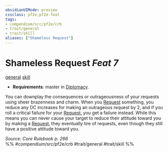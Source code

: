 ```yaml
---
obsidianUIMode: preview
cssclass: pf2e,pf2e-feat
tags:
- compendium/src/pf2e/crb
- trait/general
- trait/skill
aliases: ["Shameless Request"]
---
```

# Shameless Request  *Feat 7*  
[general](../../Rules/traits/general.md)  [skill](../../Rules/traits/skill.md)  

- **Requirements**: master in [Diplomacy](../skills.md#Diplomacy).

You can downplay the consequences or outrageousness of your requests using sheer brazenness and charm. When you [Request](../../Rules/actions/request.md) something, you reduce any DC increases for making an outrageous request by 2, and if you roll a critical failure for your [Request](../../Rules/actions/request.md), you get a failure instead. While this means you can never cause your target to reduce their attitude toward you by making a [Request](../../Rules/actions/request.md), they eventually tire of requests, even though they still have a positive attitude toward you.

*Source: Core Rulebook p. 266*  
%% #compendium/src/pf2e/crb #trait/general #trait/skill %%